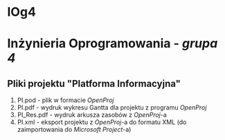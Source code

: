 IOg4
====

# Inżynieria Oprogramowania - *grupa 4*

## Pliki projektu "Platforma Informacyjna"

1. PI.pod - plik w formacie *OpenProj*
2. PI.pdf - wydruk wykresu Gantta dla projektu z programu *OpenProj*
3. PI_Res.pdf - wydruk arkusza zasobów z *OpenProj*-a
4. PI.xml - eksport projektu z *OpenProj*-a do formatu XML (do zaimportowania do *Microsoft Project*-a)
